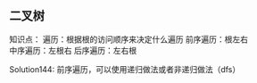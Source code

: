 ## 二叉树

知识点：
遍历：根据根的访问顺序来决定什么遍历
前序遍历：根左右  
中序遍历：左根右
后序遍历：左右根

Solution144: 前序遍历，可以使用递归做法或者非递归做法（dfs）

